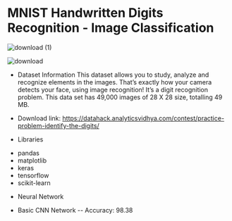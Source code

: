 # MNIST Handwritten Digits Recognition - Image Classification

![download (1)](https://github.com/aniksam-github/Digitttttttt-recognition/assets/105125338/83428734-9c64-4684-ab54-610bc9f81b22)

![download](https://github.com/aniksam-github/Digitttttttt-recognition/assets/105125338/e3915bcf-ace3-4ccf-a770-7e45576ed6d1)

* Dataset Information
This dataset allows you to study, analyze and recognize elements in the images. That’s exactly how your camera detects your face, using image recognition! It’s a digit recognition problem. This data set has 49,000 images of 28 X 28 size, totalling 49 MB.

- Download link: https://datahack.analyticsvidhya.com/contest/practice-problem-identify-the-digits/

* Libraries
- pandas
- matplotlib
- keras
- tensorflow
- scikit-learn

* Neural Network
- Basic CNN Network
-- Accuracy: 98.38

  
